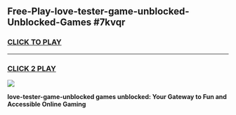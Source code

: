 
## Free-Play-love-tester-game-unblocked-Unblocked-Games #7kvqr
<h3>
<a href="https://news.freeplayer.one?title=love-tester-game-unblocked&ref=8M">CLICK TO PLAY</a></h3>
<hr>

<h3>
<a href="https://news.freeplayer.one?title=love-tester-game-unblocked&ref=8M">CLICK 2 PLAY</a>
  
</h3>

<a href="https://news.freeplayer.one?title=love-tester-game-unblocked&ref=8M"><img src="https://clearcache.store/games.png"></a>


**love-tester-game-unblocked games unblocked: Your Gateway to Fun and Accessible Online Gaming**
